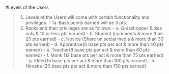 #Levels of the Users 
> 1. Levels of the Users will come with certain functionality and privileges.
    - 1a. Base points earned will be 3 pts.  
> 2. Ranks and their privileges are as follows: 
    - a. Grasshopper (Likes only &  10 or less  pts earned)
    - b. Student (comments & more than 20 pts earned)
    - c. Novice (Share on social media & more than 30 pts earned)
    - d. Apprentice(6 base pts per act  & more than 40 pts earned)
    - e. Teacher(8 base pts per act & more than 60 pts earned)
    - f. Monk (12 base pts per act & more than 75 pts earned)
    - g. Elder(15 base pts per act & more than 100 pts earned)
    - h. Nirvana (20 base pts per act & more than 150 pts earned) 
